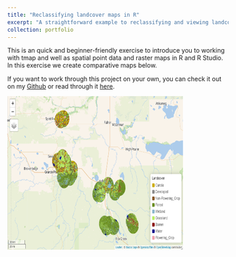 ```yaml
---
title: "Reclassifying landcover maps in R"
excerpt: "A straightforward example to reclassifying and viewing landcover maps in R using packages terra and tmap <br/><img src='/images/map_pic_reclassifying.png'>"
collection: portfolio
---
```


This is an quick and beginner-friendly exercise to introduce you to working with tmap and well as spatial point data and raster maps in R and R Studio. In this exercise we create comparative maps below.

If you want to work through this project on your own, you can check it out on my [Github](https://github.com/celiahein/Reclassifying_raster_maps_in_R) or read through it [here](./files/ReclassifyRaster_GP.html).

<img src='./images/map_pic_reclassifying.png' width='400' height='350'>
